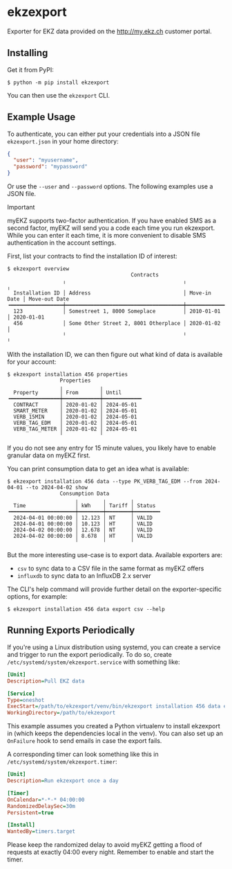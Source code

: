 # ekzexport

Exporter for EKZ data provided on the http://my.ekz.ch customer portal.

## Installing

Get it from PyPI:

```console
$ python -m pip install ekzexport
```

You can then use the `ekzexport` CLI.

## Example Usage

To authenticate, you can either put your credentials into a JSON file
`ekzexport.json` in your home directory:

```json
{
  "user": "myusername",
  "password": "mypassword"
}
```

Or use the `--user` and `--password` options. The following examples use a JSON
file.

> [!IMPORTANT]
> myEKZ supports two-factor authentication. If you have enabled SMS as a second factor,
> myEKZ will send you a code each time you run ekzexport. While you can enter it each time,
> it is more convenient to disable SMS authentication in the account settings.

First, list your contracts to find the installation ID of interest:

```console
$ ekzexport overview
                                        Contracts                                        
                  ╷                                      ╷              ╷
  Installation ID │ Address                              │ Move-in Date │ Move-out Date 
╺━━━━━━━━━━━━━━━━━┿━━━━━━━━━━━━━━━━━━━━━━━━━━━━━━━━━━━━━━┿━━━━━━━━━━━━━━┿━━━━━━━━━━━━━━━╸
  123             │ Somestreet 1, 8000 Someplace         │ 2010-01-01   │ 2020-01-01
  456             │ Some Other Street 2, 8001 Otherplace │ 2020-01-02   │
                  ╵                                      ╵              ╵
```

With the installation ID, we can then figure out what kind of data is available
for your account:

```console
$ ekzexport installation 456 properties
                 Properties                 
                 ╷            ╷
  Property       │ From       │ Until      
╺━━━━━━━━━━━━━━━━┿━━━━━━━━━━━━┿━━━━━━━━━━━━╸
  CONTRACT       │ 2020-01-02 │ 2024-05-01
  SMART_METER    │ 2020-01-02 │ 2024-05-01
  VERB_15MIN     │ 2020-01-02 │ 2024-05-01
  VERB_TAG_EDM   │ 2020-01-02 │ 2024-05-01
  VERB_TAG_METER │ 2020-01-02 │ 2024-05-01
                 ╵            ╵
```

If you do not see any entry for 15 minute values, you likely have to enable
granular data on myEKZ first.

You can print consumption data to get an idea what is available:

```console
$ ekzexport installation 456 data --type PK_VERB_TAG_EDM --from 2024-04-01 --to 2024-04-02 show
                 Consumption Data                 
                      ╷        ╷        ╷
  Time                │ kWh    │ Tariff │ Status 
╺━━━━━━━━━━━━━━━━━━━━━┿━━━━━━━━┿━━━━━━━━┿━━━━━━━━╸
  2024-04-01 00:00:00 │ 12.123 │ NT     │ VALID
  2024-04-01 00:00:00 │ 10.123 │ HT     │ VALID
  2024-04-02 00:00:00 │ 12.678 │ NT     │ VALID
  2024-04-02 00:00:00 │ 8.678  │ HT     │ VALID
                      ╵        ╵        ╵
```

But the more interesting use-case is to export data. Available exporters are:

 - `csv` to sync data to a CSV file in the same format as myEKZ offers
 - `influxdb` to sync data to an InfluxDB 2.x server

The CLI's help command will provide further detail on the exporter-specific
options, for example:

```console
$ ekzexport installation 456 data export csv --help
```

## Running Exports Periodically

If you're using a Linux distribution using systemd, you can create a service
and trigger to run the export periodically. To do so, create
`/etc/systemd/system/ekzexport.service` with something like:

```ini
[Unit]
Description=Pull EKZ data

[Service]
Type=oneshot
ExecStart=/path/to/ekzexport/venv/bin/ekzexport installation 456 data export csv -f data.csv
WorkingDirectory=/path/to/ekzexport
```

This example assumes you created a Python virtualenv to install ekzexport
in (which keeps the dependencies local in the venv). You can also
set up an `OnFailure` hook to send emails in case the export fails.

A corresponding timer can look something like this in `/etc/systemd/system/ekzexport.timer`:

```ini
[Unit]
Description=Run ekzexport once a day

[Timer]
OnCalendar=*-*-* 04:00:00
RandomizedDelaySec=30m
Persistent=true

[Install]
WantedBy=timers.target
```

Please keep the randomized delay to avoid myEKZ getting a flood of requests
at exactly 04:00 every night. Remember to enable and start the timer.